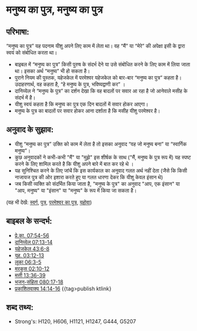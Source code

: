 # मनुष्य का पुत्र, मनुष्य का पुत्र #

## परिभाषा: ##

“मनुष्य का पुत्र” यह पदनाम यीशु अपने लिए काम में लेता था। वह “मैं” या “मेरे” की अपेक्षा इसी के द्वारा स्वयं को संबोधित करता था।

* बाइबल में “मनुष्य का पुत्र” किसी पुरुष के संदर्भ देने या उसे संबोधित करने के लिए काम में लिया जाता था। इसका अर्थ “मनुष्य” भी हो सकता है।
* पुराने नियम की पुस्तक, यहेजकेल में परमेश्वर यहेजकेल को बार-बार “मनुष्य का पुत्र” कहता है। उदाहरणार्थ, वह कहता है, “हे मनुष्य के पुत्र, भविष्यद्वाणी कर” ।
* दानिय्येल ने “मनुष्य के पुत्र” का दर्शन देखा कि वह बादलों पर सवार आ रहा है जो आनेवाले मसीह के संदर्भ में है।
* यीशु स्वयं कहता है कि मनुष्य का पुत्र एक दिन बादलों में सवार होकर आएगा।
* मनुष्य के पुत्र का बादलों पर सवार होकर आना दर्शाता है कि मसीह यीशु परमेश्वर है।

## अनुवाद के सुझाव: ##

* यीशु “मनुष्य का पुत्र” उक्ति को काम में लेता है तो इसका अनुवाद “वह जो मनुष्य बना” या “स्वार्गिक मनुष्य”।
* कुछ अनुवादकों ने कभी-कभी "मैं" या "मुझे" इस शीर्षक के साथ ("मैं, मनुष्य के पुत्र रूप में) यह स्पष्ट करने के लिए शामिल करते है कि यीशु अपने बारे में बात कर रहे थे ।
* यह सुनिश्चित करने के लिए जांचें कि इस कार्यकाल का अनुवाद गलत अर्थ नहीं देता (जैसे कि किसी नाजायज पुत्र की ओर इशारा करते हुए या गलत धारणा देकर कि यीशु केवल इंसान थे)
* जब किसी व्यक्ति को संदर्भित किया जाता है, "मनुष्य के पुत्र" का अनुवाद "आप, एक इंसान" या "आप, मनुष्य" या "इंसान" या "मनुष्य" के रूप में किया जा सकता है।

(यह भी देखें: [स्वर्ग](../kt/heaven.md), [पुत्र](../kt/son.md), [परमेश्वर का पुत्र](../kt/sonofgod.md), [यहोवा](../kt/yahweh.md))
 

## बाइबल के सन्दर्भ: ##

* [प्रे.का. 07:54-56](rc://en/tn/help/act/07/54)
* [दानिय्येल 07:13-14](rc://en/tn/help/dan/07/13)
* [यहेजकेल 43:6-8](rc://en/tn/help/ezk/43/06)
* [यूह. 03:12-13](rc://en/tn/help/jhn/03/12)
* [लूका 06:3-5](rc://en/tn/help/luk/06/03)
* [मरकुस 02:10-12](rc://en/tn/help/mrk/02/10)
* [मत्ती 13:36-39](rc://en/tn/help/mat/13/36)
* [भजन-संहिता 080:17-18](rc://en/tn/help/psa/080/017)
* [प्रकाशितवाक्य  14:14-16](rc://en/tn/help/rev/14/14)
{{tag>publish ktlink}

## शब्द तथ्य: ##

* Strong's: H120, H606, H1121, H1247, G444, G5207

